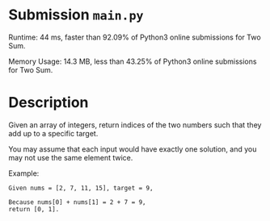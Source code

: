 # Submission `main.py`
Runtime: 44 ms, faster than 92.09% of Python3 online submissions for Two Sum.

Memory Usage: 14.3 MB, less than 43.25% of Python3 online submissions for Two Sum.

# Description
Given an array of integers, return indices of the two numbers such that they add up to a specific target.

You may assume that each input would have exactly one solution, and you may not use the same element twice.

Example:
```
Given nums = [2, 7, 11, 15], target = 9,

Because nums[0] + nums[1] = 2 + 7 = 9,
return [0, 1].
```
